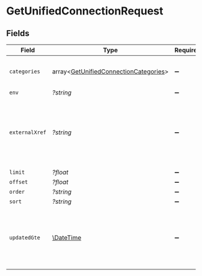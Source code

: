 # GetUnifiedConnectionRequest


## Fields

| Field                                                                                              | Type                                                                                               | Required                                                                                           | Description                                                                                        |
| -------------------------------------------------------------------------------------------------- | -------------------------------------------------------------------------------------------------- | -------------------------------------------------------------------------------------------------- | -------------------------------------------------------------------------------------------------- |
| `categories`                                                                                       | array<[GetUnifiedConnectionCategories](../../models/operations/GetUnifiedConnectionCategories.md)> | :heavy_minus_sign:                                                                                 | Filter the results on these categories                                                             |
| `env`                                                                                              | *?string*                                                                                          | :heavy_minus_sign:                                                                                 | N/A                                                                                                |
| `externalXref`                                                                                     | *?string*                                                                                          | :heavy_minus_sign:                                                                                 | Filter the results to only those integrations for your user referenced by this value               |
| `limit`                                                                                            | *?float*                                                                                           | :heavy_minus_sign:                                                                                 | N/A                                                                                                |
| `offset`                                                                                           | *?float*                                                                                           | :heavy_minus_sign:                                                                                 | N/A                                                                                                |
| `order`                                                                                            | *?string*                                                                                          | :heavy_minus_sign:                                                                                 | N/A                                                                                                |
| `sort`                                                                                             | *?string*                                                                                          | :heavy_minus_sign:                                                                                 | N/A                                                                                                |
| `updatedGte`                                                                                       | [\DateTime](https://www.php.net/manual/en/class.datetime.php)                                      | :heavy_minus_sign:                                                                                 | Return only results whose updated date is equal or greater to this value                           |